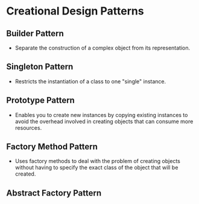 # Creational Design Patterns

## Builder Pattern

- Separate the construction of a complex object from its representation.

## Singleton Pattern
- Restricts the instantiation of a class to one "single" instance.

## Prototype Pattern
- Enables you to create new instances by copying existing instances to avoid the overhead involved in creating objects that can consume more resources.

## Factory Method Pattern
- Uses factory methods to deal with the problem of creating objects without having to specify the exact class of the object that will be created.

## Abstract Factory Pattern

